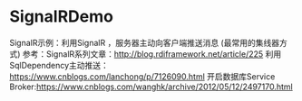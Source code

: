 # SignalRDemo
SignalR示例：利用SignalR ，服务器主动向客户端推送消息 (最常用的集线器方式)
参考：SignalR系列文章：http://blog.rdiframework.net/article/225
     利用SqlDependency主动推送：https://www.cnblogs.com/lanchong/p/7126090.html
     开启数据库Service Broker:https://www.cnblogs.com/wanghk/archive/2012/05/12/2497170.html
